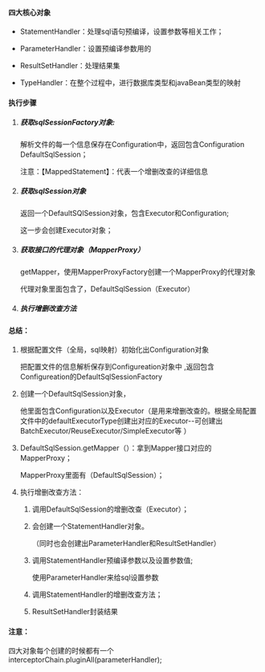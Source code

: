 #### 四大核心对象

- StatementHandler：处理sql语句预编译，设置参数等相关工作；

- ParameterHandler：设置预编译参数用的

- ResultSetHandler：处理结果集

- TypeHandler：在整个过程中，进行数据库类型和javaBean类型的映射

  

#### 执行步骤

1. #####  获取sqlSessionFactory对象:

   解析文件的每一个信息保存在Configuration中，返回包含Configuration DefaultSqlSession；

   注意：【MappedStatement】：代表一个增删改查的详细信息

2. ##### 获取sqlSession对象

   返回一个DefaultSQlSession对象，包含Executor和Configuration;

   这一步会创建Executor对象；

3. ##### 获取接口的代理对象（MapperProxy）

   getMapper，使用MapperProxyFactory创建一个MapperProxy的代理对象

   代理对象里面包含了，DefaultSqlSession（Executor）

4. ##### 执行增删改查方法

   ##### 

#### 总结：

1. 根据配置文件（全局，sql映射）初始化出Configuration对象

   把配置文件的信息解析保存到Configureation对象中 ,返回包含Configureation的DefaultSqlSessionFactory

2. 创建一个DefaultSqlSession对象，

   他里面包含Configuration以及Executor（是用来增删改查的。根据全局配置文件中的defaultExecutorType创建出对应的Executor--可创建出 BatchExecutor/ReuseExecutor/SimpleExecutor等 ）

3. DefaultSqlSession.getMapper（）：拿到Mapper接口对应的MapperProxy；

   MapperProxy里面有（DefaultSqlSession）；

4. 执行增删改查方法：

   1. 调用DefaultSqlSession的增删改查（Executor）；

   2. 会创建一个StatementHandler对象。

      （同时也会创建出ParameterHandler和ResultSetHandler）

   3. 调用StatementHandler预编译参数以及设置参数值;

      使用ParameterHandler来给sql设置参数

   4. 调用StatementHandler的增删改查方法；

   5. ResultSetHandler封装结果

#### 注意：

​	四大对象每个创建的时候都有一个interceptorChain.pluginAll(parameterHandler);

